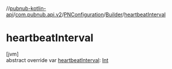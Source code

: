 //[pubnub-kotlin-api](../../../../index.md)/[com.pubnub.api.v2](../../index.md)/[PNConfiguration](../index.md)/[Builder](index.md)/[heartbeatInterval](heartbeat-interval.md)

# heartbeatInterval

[jvm]\
abstract override var [heartbeatInterval](heartbeat-interval.md): [Int](https://kotlinlang.org/api/latest/jvm/stdlib/kotlin/-int/index.html)

